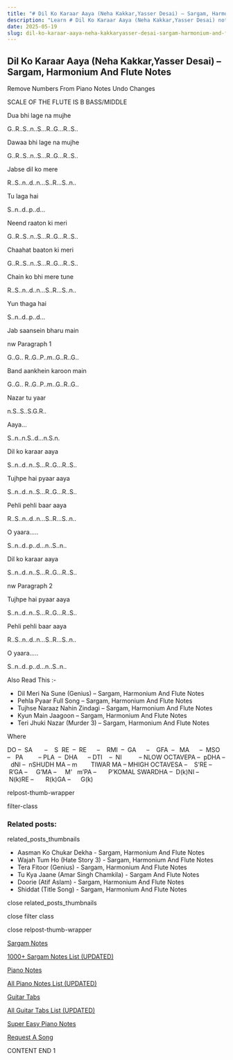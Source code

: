```yaml
---
title: "# Dil Ko Karaar Aaya (Neha Kakkar,Yasser Desai) – Sargam, Harmonium And Flute Notes"
description: "Learn # Dil Ko Karaar Aaya (Neha Kakkar,Yasser Desai) notes, sargam, harmonium notations and flute notes. Easy step-by-step tutorial for beginners."
date: 2025-05-19
slug: dil-ko-karaar-aaya-neha-kakkaryasser-desai-sargam-harmonium-and-flute-notes
---
```


## Dil Ko Karaar Aaya (Neha Kakkar,Yasser Desai) – Sargam, Harmonium And Flute Notes

Remove Numbers From Piano Notes
Undo Changes

SCALE OF THE FLUTE IS B BASS/MIDDLE

Dua bhi lage na mujhe

G..R..S..n..S…R..G…R..S..

Dawaa bhi lage na mujhe

G..R..S..n..S…R..G…R..S..

Jabse dil ko mere

R..S..n..d..n…S..R…S..n..

Tu laga hai

S..n..d..p..d…

Neend raaton ki meri

G..R..S..n..S…R..G…R..S..

Chaahat baaton ki meri

G..R..S..n..S…R..G…R..S..

Chain ko bhi mere tune

R..S..n..d..n…S..R…S..n..

Yun thaga hai

S..n..d..p..d…

Jab saansein bharu main

nw Paragraph 1

G..G.. R..G..P..m..G..R..G..

Band aankhein karoon main

G..G.. R..G..P..m..G..R..G..

Nazar tu yaar

n.S..S..S.G.R..

Aaya…

S..n..n.S..d…n.S.n.

Dil ko karaar aaya

S..n..d..n..S…R..G…R..S..

Tujhpe hai pyaar aaya

S..n..d..n..S…R..G…R..S..

Pehli pehli baar aaya

R..S..n..d..n…S..R…S..n..

O yaara…..

S..n..d..p..d…n..S..n..

Dil ko karaar aaya

S..n..d..n..S…R..G…R..S..

nw Paragraph 2

Tujhpe hai pyaar aaya

S..n..d..n..S…R..G…R..S..

Pehli pehli baar aaya

R..S..n..d..n…S..R…S..n..

O yaara…..

S..n..d..p..d…n..S..n..

Also Read This :-

* Dil Meri Na Sune (Genius) – Sargam, Harmonium And Flute Notes
* Pehla Pyaar Full Song – Sargam, Harmonium And Flute Notes
* Tujhse Naraaz Nahin Zindagi – Sargam, Harmonium And Flute Notes
* Kyun Main Jaagoon – Sargam, Harmonium And Flute Notes
* Teri Jhuki Nazar (Murder 3) – Sargam, Harmonium And Flute Notes

Where

DO –  SA       –    S  RE  –  RE      –    RMI  –  GA      –    GFA  –   MA      –  MSO  –   PA         – PLA  –  DHA      – DTI    –  NI          – NLOW OCTAVEPA –  pDHA –  dNI –  nSHUDH MA – m        TIWAR MA – MHIGH OCTAVESA –    S’RE –     R’GA –     G’MA –     M’   m’PA –       P’KOMAL SWARDHA –  D(k)NI –       N(k)RE –       R(k)GA –      G(k)

relpost-thumb-wrapper

filter-class

### Related posts:

related_posts_thumbnails

* Aasman Ko Chukar Dekha - Sargam, Harmonium And Flute Notes
* Wajah Tum Ho (Hate Story 3) - Sargam, Harmonium And Flute Notes
* Tera Fitoor (Genius) - Sargam, Harmonium And Flute Notes
* Tu Kya Jaane (Amar Singh Chamkila) - Sargam And Flute Notes
* Doorie (Atif Aslam) - Sargam, Harmonium And Flute Notes
* Shiddat (Title Song) - Sargam, Harmonium And Flute Notes

close related_posts_thumbnails

close filter class

close relpost-thumb-wrapper

[Sargam Notes](https://www.notationsworld.com/sargam-notes.html)

[1000+ Sargam Notes List (UPDATED)](https://www.notationsworld.com/all-songs-list-sargam-notes.html)

[Piano Notes](https://www.notationsworld.com/piano-notes.html)

[All Piano Notes List (UPDATED)](https://www.notationsworld.com/all-songs-list-piano-notes.html)

[Guitar Tabs](https://www.notationsworld.com/guitar-tabs.html)

[All Guitar Tabs List (UPDATED)](https://www.notationsworld.com/all-songs-list-guitar-tabs.html)

[Super Easy Piano Notes](https://studywall.in/)

[Request A Song](https://www.notationsworld.com/request-a-song.html)

CONTENT END 1

